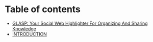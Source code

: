 # Table of contents

* [GLASP: Your Social Web Highlighter For Organizing And Sharing Knowledge](README.md)
* [INTRODUCTION](introduction.md)
